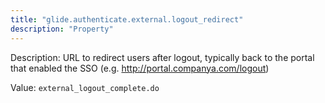 ```yaml
---
title: "glide.authenticate.external.logout_redirect"
description: "Property"
---
```


Description: URL to redirect users after logout, typically back to the portal that enabled the SSO (e.g. http://portal.companya.com/logout)

Value: `external_logout_complete.do`